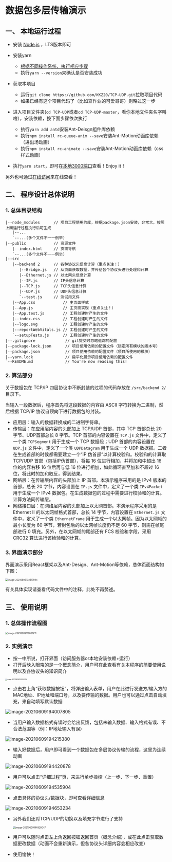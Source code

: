 # 数据包多层传输演示

## 一、 本地运行过程

-   安装 [Node.js](https://nodejs.org/en/) ，LTS版本即可
-   安装yarn
    -   [根据不同操作系统，执行相应步骤](http://yarnpkg.top/Installation.html)
    -   执行`yarn --version`来确认是否安装成功

-   获取本项目
    -   运行`git clone https://github.com/KKZ20/TCP-UDP.git`拉取项目代码
    -   如果已经有这个项目代码了（比如查作业的可爱哥哥）则略过这一步

-   进入项目文件夹(`cd TCP-UDP`或者`cd TCP-UDP-master`，看你本地文件夹名字叫啥），安装依赖，按下面步骤依次执行
    -   执行`yarn add antd`安装Ant-Deisgn组件库依赖
    -   执行`npm install rc-queue-anim --save`安装Ant-Motion动画库依赖（进出场动画）
    -   执行`npm install rc-animate --save`安装Ant-Motion动画库依赖（css样式动画）
-   执行`yarn start`，即可在[本地3000端口]( [http://localhost:3000](http://localhost:3000/))查看！Enjoy it！

另外也可通过[在线访问](10.60.102.252:20129)来在线查看！

## 二、 程序设计总体说明

### 1. 总体目录结构

```
|--node_modules      // 项目工程使用的库，根据package.json安装，非常大，按照上面运行过程执行后可生成
   |--...
   `--...(多个文件不一一例举)
|--public            // 资源文件
   |--index.html     // 页面导航
   `--...(多个文件不一一例举)
|--src
   |--backend 2      // 各种协议头信息计算（重点关注！）
      |--Bridge.js   // 从页面获取数据，并传给各个协议头进行处理和计算
      |--Ethernet.js // 以太网头信息计算
      |--IP.js       // IP头信息计算
      |--TCP.js      // TCP头信息计算
      |--UDP.js      // UDP头信息计算
      `--test.js     // 测试用文件
   |--App.css            // 主页面样式
   |--App.js             // 主页面实现（重点关注！）
   |--App.test.js        // 工程创建时产生的文件
   |--index.css			 // 工程创建时产生的文件
   |--logo.svg           // 工程创建时产生的文件
   |--reportWebVitals.js // 工程创建时产生的文件
   `--setupTests.js      // 工程创建时产生的文件
|--.gitignore             // git提交时忽略追踪的配置
|--package-lock.json      // 项目使用依赖的配置文件（锁定所有模块的版本号）
|--package.json           // 项目使用依赖的配置文件（项目所使用的模块）
|--yarn.lock              // 扁平化展示项目使用依赖的配置文件
`--README.md              // You're now reading this!
```



### 2. 算法部分

关于数据包在 TCP/IP 四层协议中不断封装的过程的代码存放在 `/src/backend 2/` 目录下。

当输入一段数据后，程序首先将这段数据的内容由 ASCII 字符转换为二进制，然后根据 TCP/IP 协议自顶向下进行数据包的封装。

*   应用层：输入的数据转换成的二进制字符串。
*   传输层：在应用层内容的头部加上 TCP/UDP 首部，其中 TCP 首部总长 20 字节、UDP首部总长 8 字节。TCP 首部的内容设置在 `TCP.js` 文件中，定义了一个类 `TCPSegment` 用于生成一个 TCP 数据段；UDP 首部的内容设置在 `UDP.js` 文件中，定义了一个类 `UDPDatagram` 用于生成一个 UDP 数据报。二者在生成首部的时候都需要建立一个“IP 伪首部”以计算校验和。校验和的计算取 TCP/UDP 首部（包括IP伪首部），将每 16 位进行相加，并将加和中超出 16 位的内容右移 16 位后再与低 16 位进行相加，如此循环直至加和不超过 16 位，将此时的加和取反，得到结果。
*   网络层：在传输层内容的头部加上 IP 首部。本演示程序采用的是 IPv4 版本的首部，总长 20 字节，内容设置在 `IP.js` 文件中，定义了一个类 `IPv4Packet` 用于生成一个 IPv4 数据包。在生成数据包的过程中需要进行校验和的计算。 计算方法同传输层。
*   网络接口层：在网络层内容的头部加上以太网首部。本演示程序采用的是 Ethernet II 的以太网帧格式首部，总长 14 字节，内容设置在 `Ethernet.js` 文件中，定义了一个类 `EthernetFrame` 用于生成一个以太网帧。因为以太网帧的最小长度为 60 字节，若封包后的以太网帧长度仍不足 60 字节，则需在帧尾部进行 0 填充。另外，在以太网帧的尾部还有 FCS 校验和字段，采用 CRC32 算法进行该检验和的计算。

### 3. 界面演示部分

界面演示采用React框架以及Ant-Design、Ant-Motion等依赖，总体页面结构如下图：

<img src=".\img\image-20210609102517594.png" alt="image-20210609102517594" style="zoom:50%;" />

有关具体实现请查看代码文件中的注释，此处不再赘述。



## 三、 使用说明

### 1. 总体操作流程图

<img src=".\img\image-20210609110601211.png" alt="image-20210609110601211" style="zoom:50%;" />

### 2. 实例演示

-   按一中所说，打开界面（访问服务器or本地安装依赖+运行）
-   打开后映入眼帘的是一个概念简介，用户可在此查看有关本程序的简要使用说明以及各协议头的知识简介

<img src="./img/image-20210609193339354.png" alt="image-20210609193339354" style="zoom: 33%;" />

-   点击右上角“获取数据按钮”，将弹出输入表单，用户在此进行发送方/输入方的MAC地址、IP地址和端口号，以及要传输的数据。用户也可以通过点击自动填充，来自动填写默认数据

![image-20210609194007805](./img/image-20210609194007805.png)

-   当用户输入数据格式有误时会给出反馈，包括未输入数据、输入格式有误、不合法范围等（例：IP地址输入有误）

![image-20210609194215380](./img/image-20210609194215380.png)

-   输入好数据后，用户即可看到一个数据包在多层协议传输的流程，这里为连续动画

![image-20210609194420878](./img/image-20210609194420878.png)

-   用户可以点击“详细过程”页，来进行单步操控（上一步、下一步、重置）

![image-20210609194535904](./img/image-20210609194535904.png)

-   点击具体的协议头/数据块，即可查看详细信息

![image-20210609194653234](./img/image-20210609194653234.png)

-   另外我们还对TCP/UDP的切换以及填充字节进行了支持

    <img src="./img/image-20210609194828047.png" alt="image-20210609194828047" style="zoom:50%;" />

-   用户可以随时点击左上角返回按钮返回首页（概念介绍），或在此点击获取数据更改数据（动画不会重新演示，但各协议头详细内容会相应改变）
-   使用愉快！
